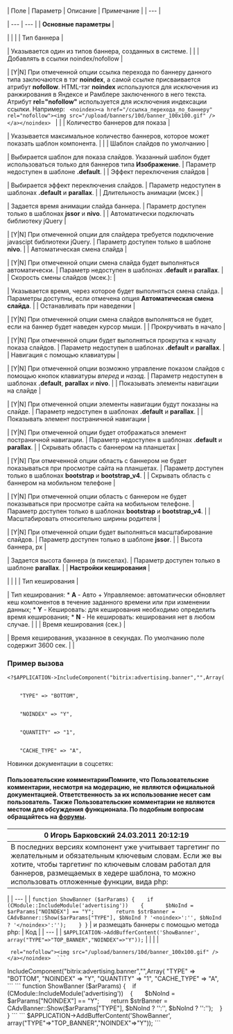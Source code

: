 | Поле | Параметр | Описание | Примечание |
| --- |

| --- | --- |
| **Основные параметры** |

| | |
| Тип баннера |

| Указывается один из типов баннера, созданных в системе. |  |
| Добавлять в ссылки noindex/nofollow |

| [Y|N] При отмеченной опции ссылка перехода по баннеру данного типа заключаются в тэг **noindex**, а самой ссылке присваивается атрибут **nofollow**. HTML-тэг **noindex** используются для исключения из ранжирования в Яндексе и Рамблере заключенного в него текста. Атрибут **rel="nofollow"** используется для исключения индексации ссылки. Например:  ```  <noindex><a href="/ссылка_перехода_по_баннеру" 
 rel="nofollow"><img src="/upload/banners/10d/banner_100x100.gif" /></a></noindex>  ``` |  |
| Количество баннеров для показа |

| Указывается максимальное количество баннеров, которое может показать шаблон компонента. |  |
| Шаблон слайдов по умолчанию |

| Выбирается шаблон для показа слайдов. Указанный шаблон будет использоваться только для баннеров типа **Изображение**. | Параметр недоступен в шаблоне **.default**. |
| Эффект переключения слайдов |

| Выбирается эффект переключения слайдов. | Параметр недоступен в шаблонах **.default** и **parallax**. |
| Длительность анимации (мсек.) |

| Задается время анимации слайда баннера. | Параметр доступен только в шаблонах **jssor** и **nivo**. |
| Автоматически подключать библиотеку jQuery |

| [Y|N] При отмеченной опции для слайдера требуется подключение javascipt библиотеки jQuery. | Параметр доступен только в шаблоне **nivo**. |
| Автоматическая смена слайда |

| [Y|N] При отмеченной опции смена слайда будет выполняться автоматически. | Параметр недоступен в шаблонах **.default** и **parallax**. |
| Скорость смены слайдов (мсек.): |

| Указывается время, через которое будет выполняться смена слайда. | Параметры доступны, если отмечена опция **Автоматическая смена слайда**. |
| Останавливать при наведении |

| [Y|N] При отмеченной опции смена слайдов выполняться не будет, если на баннер будет наведен курсор мыши. |
| Прокручивать в начало |

| [Y|N] При отмеченной опции будет выполняться прокрутка к началу показа слайдов. | Параметр недоступен в шаблонах **.default** и **parallax**. |
| Навигация с помощью клавиатуры |

| [Y|N] При отмеченной опции возможно управление показом слайдов с помощью кнопок клавиатуры *вперед* и *назад*. | Параметр недоступен в шаблонах **.default**, **parallax** и **nivo**. |
| Показывать элементы навигации на слайде |

| [Y|N] При отмеченной опции элементы навигации будут показаны на слайде. | Параметр недоступен в шаблонах **.default** и **parallax**. |
| Показывать элемент постраничной навигации |

| [Y|N] При отмеченной опции будет отображаться элемент постраничной навигации. | Параметр недоступен в шаблонах **.default** и **parallax**. |
| Скрывать область с баннером на планшетах |

| [Y|N] При отмеченной опции область с баннером не будет показываться при просмотре сайта на планшетах. | Параметр доступен только в шаблонах **bootstrap** и **bootstrap\_v4**. |
| Скрывать область с баннером на мобильном телефоне |

| [Y|N] При отмеченной опции область с баннером не будет показываться при просмотре сайта на мобильном телефоне. | Параметр доступен только в шаблонах **bootstrap** и **bootstrap\_v4**. |
| Масштабировать относительно ширины родителя |

| [Y|N] При отмеченной опции будет выполняться масштабирование слайдов. | Параметр доступен только в шаблоне **jssor**. |
| Высота баннера, px |

| Задается высота баннера (в пикселах). | Параметр доступен только в шаблоне **parallax**. |
| **Настройки кеширования** |

| | |
| Тип кеширования |

| Тип кеширования:  * **A** - Авто + Управляемое: автоматически обновляет кеш компонентов в течение заданного времени или при изменении данных; * **Y** - Кешировать: для кеширования необходимо определить время кеширования; * **N** - Не кешировать: кеширования нет в любом случае. |  |
| Время кеширования (сек.) |

| Время кеширования, указанное в секундах. По умолчанию поле содержит 3600 сек. |  |

### Пример вызова

```
<?$APPLICATION->IncludeComponent("bitrix:advertising.banner","",Array(  


	"TYPE" => "BOTTOM",   


	"NOINDEX" => "Y",   


	"QUANTITY" => "1",  


	"CACHE_TYPE" => "A",  

```

Новинки документации в соцсетях:

#### Пользовательские комментарииПомните, что Пользовательские комментарии, несмотря на модерацию, не являются официальной документацией. Ответственность за их использование несет сам пользователь. Также Пользовательские комментарии не являются местом для обсуждения функционала. По подобным вопросам обращайтесь на [форумы](http://dev.1c-bitrix.ru/community/forums/group1/).

| 0  **Игорь Барковский** 24.03.2011 20:12:19 |
| --- |
| В последних версиях компонент уже учитывает таргетинг по желательным и обязательным ключевым словам. Если же вы хотите, чтобы таргетинг по ключевым словам работал для баннеров, размещаемых в хедере шаблона, то можно использовать отложенные функции, вида  php:  |

| | --- | | ``` function ShowBanner ($arParams) {
    if (CModule::IncludeModule('advertising'))
    {
       $bNoInd = $arParams["NOINDEX"] == "Y";
       return $strBanner = CAdvBanner::Show($arParams["TYPE"], $bNoInd ? '<noindex>':'', $bNoInd ? '</noindex>':'');
    }
 } ``` |   и размещать баннеры с помощью метода php:  | Код | | --- | | ``` $APPLICATION->AddBufferContent('ShowBanner', array("TYPE"=>"TOP_BANNER","NOINDEX"=>"Y")); ``` | |
|  |

```  <noindex><a href="/ссылка_перехода_по_баннеру" 
 rel="nofollow"><img src="/upload/banners/10d/banner_100x100.gif" /></a></noindex>  ```

```
<?$APPLICATION->IncludeComponent("bitrix:advertising.banner","",Array(  


	"TYPE" => "BOTTOM",   


	"NOINDEX" => "Y",   


	"QUANTITY" => "1",  


	"CACHE_TYPE" => "A",  

```

``` function ShowBanner ($arParams) {
    if (CModule::IncludeModule('advertising'))
    {
       $bNoInd = $arParams["NOINDEX"] == "Y";
       return $strBanner = CAdvBanner::Show($arParams["TYPE"], $bNoInd ? '<noindex>':'', $bNoInd ? '</noindex>':'');
    }
 } ```

``` $APPLICATION->AddBufferContent('ShowBanner', array("TYPE"=>"TOP_BANNER","NOINDEX"=>"Y")); ```